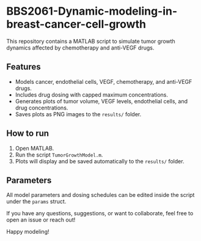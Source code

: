 # BBS2061-Dynamic-modeling-in-breast-cancer-cell-growth

This repository contains a MATLAB script to simulate tumor growth dynamics affected by chemotherapy and anti-VEGF drugs.

## Features

- Models cancer, endothelial cells, VEGF, chemotherapy, and anti-VEGF drugs.
- Includes drug dosing with capped maximum concentrations.
- Generates plots of tumor volume, VEGF levels, endothelial cells, and drug concentrations.
- Saves plots as PNG images to the `results/` folder.

## How to run

1. Open MATLAB.
2. Run the script `TumorGrowthModel.m`.
3. Plots will display and be saved automatically to the `results/` folder.

## Parameters

All model parameters and dosing schedules can be edited inside the script under the `params` struct.

If you have any questions, suggestions, or want to collaborate, feel free to open an issue or reach out!

Happy modeling!
